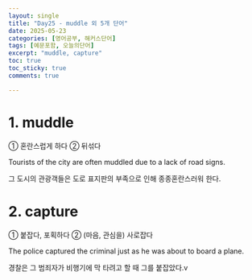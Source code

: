 ```yaml
---
layout: single
title: "Day25 - muddle 외 5개 단어"
date: 2025-05-23
categories: [영어공부, 해커스단어]
tags: [예문포함, 오늘의단어]
excerpt: "muddle, capture"
toc: true
toc_sticky: true
comments: true

---
```


# 1. muddle
① 혼란스럽게 하다 ② 뒤섞다

Tourists of the city are often muddled due to a lack of road signs.

그 도시의 관광객들은 도로 표지판의 부족으로 인해 종종혼란스러워 한다.

# 2. capture
① 붙잡다, 포획하다 ② (마음, 관심을) 사로잡다

The police captured the criminal just as he was about to board a plane.

경찰은 그 범죄자가 비행기에 막 타려고 할 때 그를 붙잡았다.v